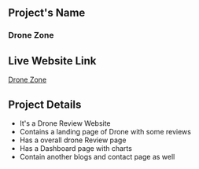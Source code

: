 ## Project's Name
### Drone Zone
## Live Website Link

  [Drone Zone](https://animated-drone-zone.netlify.app/)
 
 ## Project Details
 - It's a Drone Review Website 
 - Contains a landing page of Drone with some reviews
 - Has a overall drone Review page
 - Has a Dashboard page with charts 
 - Contain another blogs and contact page as well

